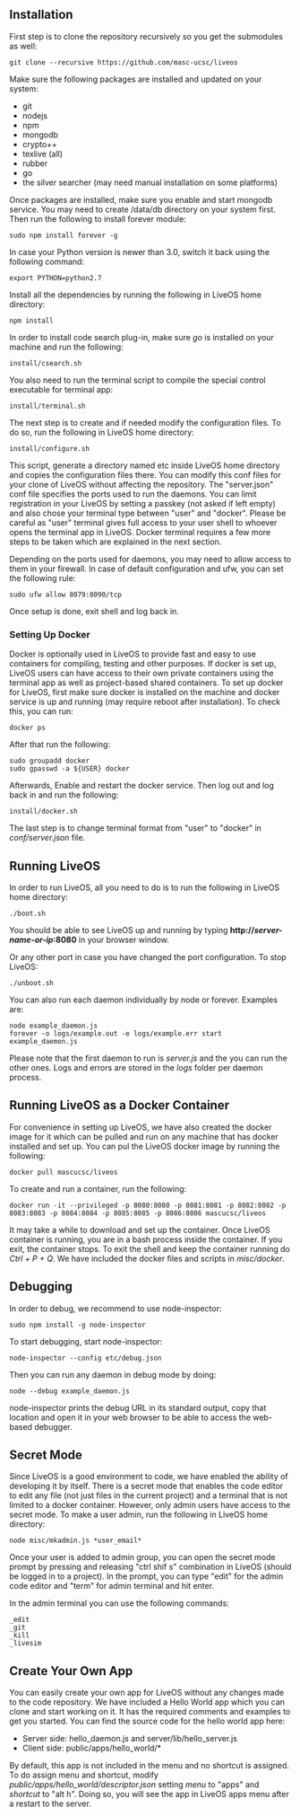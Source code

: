 Installation
-------------
First step is to clone the repository recursively so you get the submodules as well:
```
git clone --recursive https://github.com/masc-ucsc/liveos
```

Make sure the following packages are installed and updated on your system:
* git
* nodejs
* npm
* mongodb
* crypto++
* texlive (all)
* rubber
* go
* the silver searcher (may need manual installation on some platforms)

Once packages are installed, make sure you enable and start mongodb service. You may need to create /data/db directory on your system first. Then run the following to install forever module:
```
sudo npm install forever -g
```

In case your Python version is newer than 3.0, switch it back using the following command:
```
export PYTHON=python2.7
```

Install all the dependencies by running the following in LiveOS home directory:
```
npm install
```

In order to install code search plug-in, make sure *go* is installed on your machine and run the following:
```
install/csearch.sh
```

You also need to run the terminal script to compile the special control executable for terminal app:
```
install/terminal.sh
```

The next step is to create and if needed modify the configuration files. To do so, run the following in LiveOS home directory:
```
install/configure.sh
```

This script, generate a directory named etc inside LiveOS home directory and copies the configuration files there. You can modify this conf files for your clone of LiveOS without affecting the repository. The "server.json" conf file specifies the ports used to run the daemons. You can limit registration in your LiveOS by setting a passkey (not asked if left empty) and also chose your terminal type between "user" and "docker". Please be careful as "user" terminal gives full access to your user shell to whoever opens the terminal app in LiveOS. Docker terminal requires a few more steps to be taken which are explained in the next section.

Depending on the ports used for daemons, you may need to allow access to them in your firewall. In case of default configuration and ufw, you can set the following rule:
```
sudo ufw allow 8079:8090/tcp
```

Once setup is done, exit shell and log back in.


### Setting Up Docker
Docker is optionally used in LiveOS to provide fast and easy to use containers for compiling, testing and other purposes. If docker is set up, LiveOS users can have access to their own private containers using the terminal app as well as project-based shared containers. To set up docker for LiveOS, first make sure docker is installed on the machine and docker service is up and running (may require reboot after installation). To check this, you can run:
```
docker ps
```
After that run the following:
```
sudo groupadd docker
sudo gpasswd -a ${USER} docker
```
Afterwards, Enable and restart the docker service. Then log out and log back in and run the following:
```
install/docker.sh
```

The last step is to change terminal format from "user" to "docker" in *conf/server.json* file.


Running LiveOS
---------------
In order to run LiveOS, all you need to do is to run the following in LiveOS home directory:
```
./boot.sh
```

You should be able to see LiveOS up and running by typing **http://*server-name-or-ip*:8080** in your browser window.

Or any other port in case you have changed the port configuration. To stop LiveOS:
```
./unboot.sh
```

You can also run each daemon individually by node or forever. Examples are:
```
node example_daemon.js
forever -o logs/example.out -e logs/example.err start example_daemon.js
```
Please note that the first daemon to run is *server.js* and the you can run the other ones. Logs and errors are stored in the *logs* folder per daemon process.


Running LiveOS as a Docker Container
------------------------------------
For convenience in setting up LiveOS, we have also created the docker image for it which can be pulled and run on any machine that has docker installed and set up. You can pul the LiveOS docker image by running the following:
```
docker pull mascucsc/liveos
```

To create and run a container, run the following:
```
docker run -it --privileged -p 8080:8080 -p 8081:8081 -p 8082:8082 -p 8083:8083 -p 8084:8084 -p 8085:8085 -p 8086:8086 mascucsc/liveos
```

It may take a while to download and set up the container. Once LiveOS container is running, you are in a bash process inside the container. If you exit, the container stops. To exit the shell and keep the container running do *Ctrl + P + Q*. We have included the docker files and scripts in *misc/docker*.


Debugging
----------
In order to debug, we recommend to use node-inspector:
```
sudo npm install -g node-inspector
```

To start debugging, start node-inspector:
```
node-inspector --config etc/debug.json
```

Then you can run any daemon in debug mode by doing:
```
node --debug example_daemon.js
```

node-inspector prints the debug URL in its standard output, copy that location and open it in your web browser to be able to access the web-based debugger.

Secret Mode
------------
Since LiveOS is a good environment to code, we have enabled the ability of developing it by itself. There is a secret mode that enables the code editor to edit any file (not just files in the current project) and a terminal that is not limited to a docker container. However, only admin users have access to the secret mode. To make a user admin, run the following in LiveOS home directory:
```
node misc/mkadmin.js *user_email*
```

Once your user is added to admin group, you can open the secret mode prompt by pressing and releasing "ctrl shif s" combination in LiveOS (should be logged in to a project). In the prompt, you can type "edit" for the admin code editor and "term" for admin terminal and hit enter.

In the admin terminal you can use the following commands:
```
_edit
_git 
_kill
_livesim
```

Create Your Own App
-------------------
You can easily create your own app for LiveOS without any changes made to the code repository. We have included a Hello World app which you can clone and start working on it. It has the required comments and examples to get you started. You can find the source code for the hello world app here:

* Server side: hello_daemon.js and server/lib/hello_server.js
* Client side: public/apps/hello_world/*

By default, this app is not included in the menu and no shortcut is assigned. To do assign menu and shortcut, modify *public/apps/hello_world/descriptor.json* setting *menu* to "apps" and *shortcut* to "alt h". Doing so, you will see the app in LiveOS apps menu after a restart to the server.
